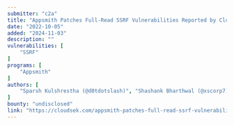 ```yaml
---
submitter: "c2a"
title: "Appsmith Patches Full-Read SSRF Vulnerabilities Reported by CloudSEK"
date: "2022-10-05"
added: "2024-11-03"
description: ""
vulnerabilities: [
    "SSRF"
]
programs: [
    "Appsmith"
]
authors: [
    "Sparsh Kulshrestha (@d0tdotslash)", "Shashank Bharthwal (@xscorp7)"
]
bounty: "undisclosed"
link: "https://cloudsek.com/appsmith-patches-full-read-ssrf-vulnerabilities-reported-by-cloudsek/"
---
```




